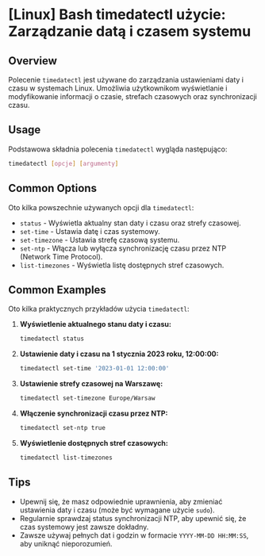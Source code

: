 # [Linux] Bash timedatectl użycie: Zarządzanie datą i czasem systemu

## Overview
Polecenie `timedatectl` jest używane do zarządzania ustawieniami daty i czasu w systemach Linux. Umożliwia użytkownikom wyświetlanie i modyfikowanie informacji o czasie, strefach czasowych oraz synchronizacji czasu.

## Usage
Podstawowa składnia polecenia `timedatectl` wygląda następująco:

```bash
timedatectl [opcje] [argumenty]
```

## Common Options
Oto kilka powszechnie używanych opcji dla `timedatectl`:

- `status` - Wyświetla aktualny stan daty i czasu oraz strefy czasowej.
- `set-time` - Ustawia datę i czas systemowy.
- `set-timezone` - Ustawia strefę czasową systemu.
- `set-ntp` - Włącza lub wyłącza synchronizację czasu przez NTP (Network Time Protocol).
- `list-timezones` - Wyświetla listę dostępnych stref czasowych.

## Common Examples
Oto kilka praktycznych przykładów użycia `timedatectl`:

1. **Wyświetlenie aktualnego stanu daty i czasu:**
   ```bash
   timedatectl status
   ```

2. **Ustawienie daty i czasu na 1 stycznia 2023 roku, 12:00:00:**
   ```bash
   timedatectl set-time '2023-01-01 12:00:00'
   ```

3. **Ustawienie strefy czasowej na Warszawę:**
   ```bash
   timedatectl set-timezone Europe/Warsaw
   ```

4. **Włączenie synchronizacji czasu przez NTP:**
   ```bash
   timedatectl set-ntp true
   ```

5. **Wyświetlenie dostępnych stref czasowych:**
   ```bash
   timedatectl list-timezones
   ```

## Tips
- Upewnij się, że masz odpowiednie uprawnienia, aby zmieniać ustawienia daty i czasu (może być wymagane użycie `sudo`).
- Regularnie sprawdzaj status synchronizacji NTP, aby upewnić się, że czas systemowy jest zawsze dokładny.
- Zawsze używaj pełnych dat i godzin w formacie `YYYY-MM-DD HH:MM:SS`, aby uniknąć nieporozumień.